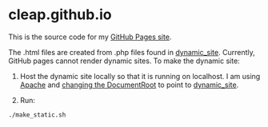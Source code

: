 # cleap.github.io

This is the source code for my [GitHub Pages site](https://cleap.github.io).

The .html files are created from .php files found in [dynamic\_site](https://github.com/cleap/cleap.github.io/tree/master/include).
Currently, GitHub pages cannot render dynamic sites. To make the dynamic site:

1. Host the dynamic site locally so that it is running on localhost. I am
using [Apache](https://httpd.apache.org/) and [changing the DocumentRoot](https://stackoverflow.com/a/23175981/17361285)
to point to [dynamic\_site](https://github.com/cleap/cleap.github.io/tree/master/include).

2. Run:

```bash
./make_static.sh
```
